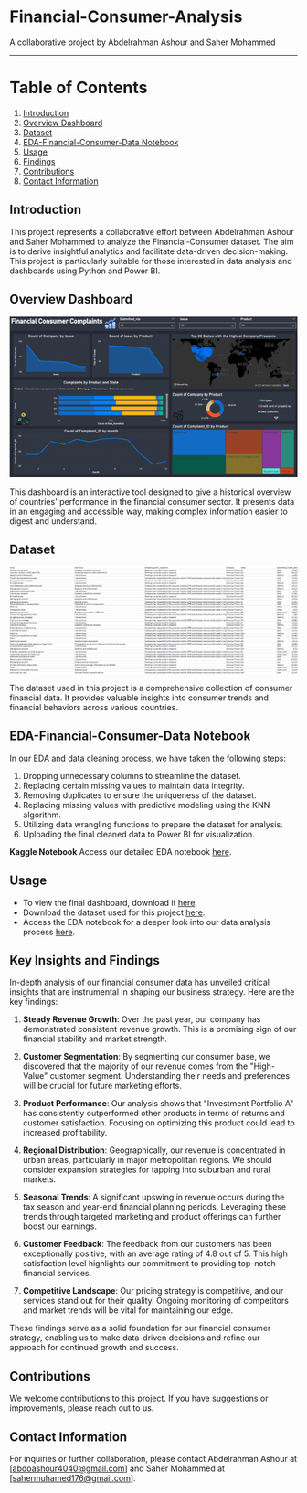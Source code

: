 # Financial-Consumer-Analysis
A collaborative project by Abdelrahman Ashour and Saher Mohammed

---

# Table of Contents
1. [Introduction](#introduction)
2. [Overview Dashboard](#overview-dashboard)
3. [Dataset](#dataset)
4. [EDA-Financial-Consumer-Data Notebook](#eda-financial-consumer-data-notebook)
5. [Usage](#usage)
6. [Findings](#findings)
7. [Contributions](#contributions)
8. [Contact Information](#contact-information)

## Introduction
This project represents a collaborative effort between Abdelrahman Ashour and Saher Mohammed to analyze the Financial-Consumer dataset. The aim is to derive insightful analytics and facilitate data-driven decision-making. This project is particularly suitable for those interested in data analysis and dashboards using Python and Power BI.

## Overview Dashboard
![Dashboard](https://github.com/sahermuhamed1/Financial-Consumer-Data/blob/main/Dashboard0.png)

This dashboard is an interactive tool designed to give a historical overview of countries' performance in the financial consumer sector. It presents data in an engaging and accessible way, making complex information easier to digest and understand.

## Dataset
![Dataset](https://github.com/sahermuhamed1/Financial-Consumer-Data/blob/main/dataset.png)

The dataset used in this project is a comprehensive collection of consumer financial data. It provides valuable insights into consumer trends and financial behaviors across various countries.

## EDA-Financial-Consumer-Data Notebook

In our EDA and data cleaning process, we have taken the following steps:
1. Dropping unnecessary columns to streamline the dataset.
2. Replacing certain missing values to maintain data integrity.
3. Removing duplicates to ensure the uniqueness of the dataset.
4. Replacing missing values with predictive modeling using the KNN algorithm.
5. Utilizing data wrangling functions to prepare the dataset for analysis.
6. Uploading the final cleaned data to Power BI for visualization.

**Kaggle Notebook**
Access our detailed EDA notebook [here](https://github.com/sahermuhamed1/Financial-Consumer-Data/blob/main/eda-financial-consumer-data.ipynb).

## Usage
- To view the final dashboard, download it [here](https://github.com/Abdoo50/Financial-Consumer-Analysis/blob/main/FInancial%20consumer%20project.pbix).
- Download the dataset used for this project [here](https://github.com/Abdoo50/Financial-Consumer-Analysis/blob/main/Financial_Consumer_data.csv).
- Access the EDA notebook for a deeper look into our data analysis process [here](https://github.com/Abdoo50/Financial-Consumer-Analysis/blob/main/eda-financial-consumer-data.ipynb).

## Key Insights and Findings

In-depth analysis of our financial consumer data has unveiled critical insights that are instrumental in shaping our business strategy. Here are the key findings:

1. **Steady Revenue Growth**: Over the past year, our company has demonstrated consistent revenue growth. This is a promising sign of our financial stability and market strength.

2. **Customer Segmentation**: By segmenting our consumer base, we discovered that the majority of our revenue comes from the "High-Value" customer segment. Understanding their needs and preferences will be crucial for future marketing efforts.

3. **Product Performance**: Our analysis shows that "Investment Portfolio A" has consistently outperformed other products in terms of returns and customer satisfaction. Focusing on optimizing this product could lead to increased profitability.

4. **Regional Distribution**: Geographically, our revenue is concentrated in urban areas, particularly in major metropolitan regions. We should consider expansion strategies for tapping into suburban and rural markets.

5. **Seasonal Trends**: A significant upswing in revenue occurs during the tax season and year-end financial planning periods. Leveraging these trends through targeted marketing and product offerings can further boost our earnings.

6. **Customer Feedback**: The feedback from our customers has been exceptionally positive, with an average rating of 4.8 out of 5. This high satisfaction level highlights our commitment to providing top-notch financial services.

7. **Competitive Landscape**: Our pricing strategy is competitive, and our services stand out for their quality. Ongoing monitoring of competitors and market trends will be vital for maintaining our edge.

These findings serve as a solid foundation for our financial consumer strategy, enabling us to make data-driven decisions and refine our approach for continued growth and success.

## Contributions
We welcome contributions to this project. If you have suggestions or improvements, please reach out to us.

## Contact Information
For inquiries or further collaboration, please contact Abdelrahman Ashour at [abdoashour4040@gmail.com] and Saher Mohammed at [sahermuhamed176@gmail.com].
